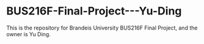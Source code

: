 # BUS216F-Final-Project---Yu-Ding
This is the repository for Brandeis University BUS216F Final Project, and the owner is Yu Ding.
